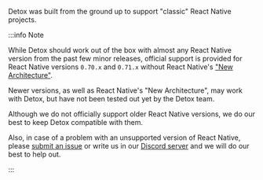 <!-- markdownlint-configure-file { "first-line-h1": 0 } -->

Detox was built from the ground up to support "classic" React Native projects.

:::info Note

While Detox should work out of the box with almost any React Native version from the past few minor releases, official support is provided for React Native versions `0.70.x` and `0.71.x` without React Native's ["New Architecture"](https://reactnative.dev/docs/the-new-architecture/landing-page).

Newer versions, as well as React Native's "New Architecture", may work with Detox, but have not been tested out yet by the Detox team.

Although we do not officially support older React Native versions, we do our best to keep Detox compatible with them.

Also, in case of a problem with an unsupported version of React Native, please [submit an issue](https://github.com/wix/Detox/issues/new/choose) or write us in our [Discord server](https://discord.gg/CkD5QKheF5) and we will do our best to help out.

:::
